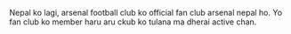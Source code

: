 Nepal ko lagi, arsenal football club ko official fan club arsenal nepal ho. 
Yo fan club ko member haru aru ckub ko tulana ma dherai active chan.